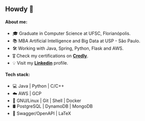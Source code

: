 ## Howdy :metal:

#### About me:
- 🎓 Graduate in Computer Science at UFSC, Florianópolis.
- 📚 MBA Artificial Intelligence and Big Data at USP - São Paulo.
- 🛠️ Working with Java, Spring, Python, Flask and AWS.
- 🎖️ Check my certifications on [**Credly**](https://www.credly.com/users/rafael-begnini-de-castilhos/badges).
- 💡 Visit my [**Linkedin**](https://www.linkedin.com/in/rafaelbcastilhos/) profile.

#### Tech stack:
- 💻 Java | Python | C/C++
- ☁️ AWS | GCP
- 🧰 GNU/Linux | Git | Shell | Docker 
- 🛢 PostgreSQL | DynamoDB | MongoDB
- 📝 Swagger/OpenAPI | LaTeX
